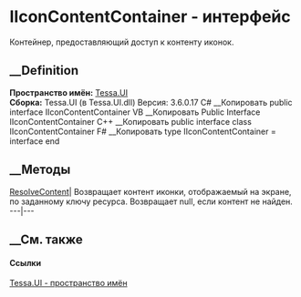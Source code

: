 # IIconContentContainer - интерфейс
Контейнер, предоставляющий доступ к контенту иконок.
## __Definition
 **Пространство имён:** [Tessa.UI](N_Tessa_UI.htm)  
 **Сборка:** Tessa.UI (в Tessa.UI.dll) Версия: 3.6.0.17
C# __Копировать
     public interface IIconContentContainer
VB __Копировать
     Public Interface IIconContentContainer
C++ __Копировать
     public interface class IIconContentContainer
F# __Копировать
     type IIconContentContainer = interface end
##  __Методы
[ResolveContent](M_Tessa_UI_IIconContentContainer_ResolveContent.htm)|
Возвращает контент иконки, отображаемый на экране, по заданному ключу ресурса.
Возвращает null, если контент не найден.  
---|---  
## __См. также
#### Ссылки
[Tessa.UI - пространство имён](N_Tessa_UI.htm)
